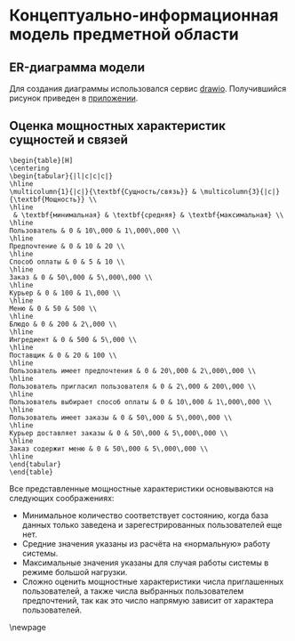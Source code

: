 # Концептуально-информационная модель предметной области

## ER-диаграмма модели

Для создания диаграммы использовался сервис [drawio](https://www.drawio.com). Получившийся рисунок приведен в [приложении](#fig:ER-KMPO).

## Оценка мощностных характеристик сущностей и связей

```{=latex}
\begin{table}[H]
\centering
\begin{tabular}{|l|c|c|c|}
\hline
\multicolumn{1}{|c|}{\textbf{Сущность/связь}} & \multicolumn{3}{|c|}{\textbf{Мощность}} \\
\hline
 & \textbf{минимальная} & \textbf{средняя} & \textbf{максимальная} \\
\hline
Пользователь & 0 & 10\,000 & 1\,000\,000 \\
\hline
Предпочтение & 0 & 10 & 20 \\
\hline
Способ оплаты & 0 & 5 & 10 \\
\hline
Заказ & 0 & 50\,000 & 5\,000\,000 \\
\hline
Курьер & 0 & 100 & 1\,000 \\
\hline
Меню & 0 & 50 & 500 \\
\hline
Блюдо & 0 & 200 & 2\,000 \\
\hline
Ингредиент & 0 & 500 & 5\,000 \\
\hline
Поставщик & 0 & 20 & 100 \\
\hline
Пользователь имеет предпочтения & 0 & 20\,000 & 2\,000\,000 \\
\hline
Пользователь пригласил пользователя & 0 & 2\,000 & 200\,000 \\
\hline
Пользователь выбирает способ оплаты & 0 & 10\,000 & 1\,000\,000 \\
\hline
Пользователь имеет заказы & 0 & 50\,000 & 5\,000\,000 \\
\hline
Курьер доставляет заказы & 0 & 50\,000 & 5\,000\,000 \\
\hline
Заказ содержит меню & 0 & 50\,000 & 5\,000\,000 \\
\hline
\end{tabular}
\end{table}
```

Все представленные мощностные характеристики основываются на следующих соображениях:

- Минимальное количество соответствует состоянию, когда база данных только заведена и зарегестрированных пользователей еще нет.
- Средние значения указаны из расчёта на «нормальную» работу системы.
- Максимальные значения указаны для случая работы системы в режиме большой нагрузки.
- Сложно оценить мощностные характеристики числа приглашенных пользователей, а также числа выбранных пользователем предпочтений, так как это число напрямую зависит от характера пользователей.

\newpage

